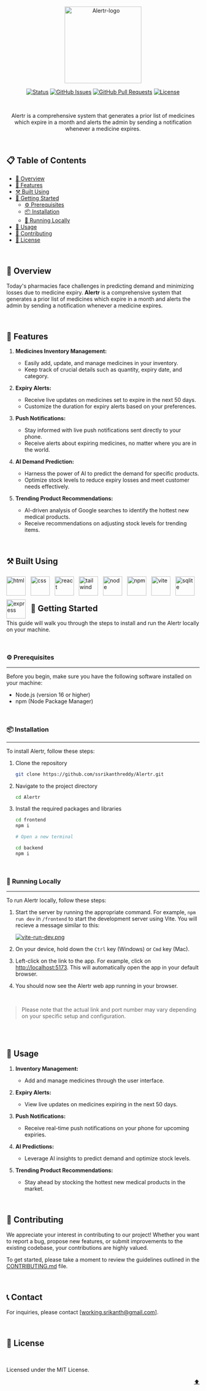 <br>

<div id="top">
<p align="center">
  <a href="https://github.com/ssrikanthreddy/Alertr" target="_blank" rel="noopener noreferrer">
    <img width = "200" src="https://i.postimg.cc/yNVXx8gJ/Untitled-design.png" alt="Alertr-logo">
  </a>
</p>
</div>

<div align="center">

[![Status](https://img.shields.io/badge/status-active-success.svg)]()
[![GitHub Issues](https://img.shields.io/github/issues/ssrikanthreddy/Alertr.svg)](https://github.com/ssrikanthreddy/Alertr/issues)
[![GitHub Pull Requests](https://img.shields.io/github/issues-pr/ssrikanthreddy/Resonex)](https://github.com/ssrikanthredddy/Alertr/pulls)
[![License](https://img.shields.io/badge/license-MIT-yellow.svg)](LICENSE.md)

</div>

<br>

<p align="center">Alertr is a comprehensive system that generates a prior list of medicines which expire in a month and alerts the admin by sending a notification whenever a medicine expires.</p>

<br>

## 📋 Table of Contents

- [🌟 Overview](#-overview)
- [💫 Features](#-features)
- [⚒️ Built Using](#️-built-using)
- [🚀 Getting Started](#-getting-started)
  - [⚙️ Prerequisites](#️-prerequisites)
  - [📦 Installation](#-installation)
  - [🏃 Running Locally](#-running-locally)
- [🎯 Usage](#-usage)
- [🤝 Contributing](#-contributing)
- [📄 License](#-license)

<br>

## 🌟 Overview

Today's pharmacies face challenges in predicting demand and minimizing losses due to medicine expiry. **Alertr** is a comprehensive system that generates a prior list of medicines which expire in a month and alerts the admin by sending a notification whenever a medicine expires.

<br>

## 💫 Features

1. **Medicines Inventory Management:**

   - Easily add, update, and manage medicines in your inventory.
   - Keep track of crucial details such as quantity, expiry date, and category.

2. **Expiry Alerts:**

   - Receive live updates on medicines set to expire in the next 50 days.
   - Customize the duration for expiry alerts based on your preferences.

3. **Push Notifications:**

   - Stay informed with live push notifications sent directly to your phone.
   - Receive alerts about expiring medicines, no matter where you are in the world.

4. **AI Demand Prediction:**

   - Harness the power of AI to predict the demand for specific products.
   - Optimize stock levels to reduce expiry losses and meet customer needs effectively.

5. **Trending Product Recommendations:**
   - AI-driven analysis of Google searches to identify the hottest new medical products.
   - Receive recommendations on adjusting stock levels for trending items.

<br>

## ⚒️ Built Using

<img align="left" alt="html" width="50px" style="padding-right:10px;padding-top:10px;" src="https://cdn.jsdelivr.net/gh/devicons/devicon/icons/html5/html5-original.svg" />

<img align="left" alt="css" width="50px" style="padding-right:10px;padding-top:10px;" src="https://cdn.jsdelivr.net/gh/devicons/devicon/icons/css3/css3-original.svg" />
          
          
<img align="left" alt="react" width="50px" style="padding-right:10px;padding-top:10px;" src="https://cdn.jsdelivr.net/gh/devicons/devicon/icons/react/react-original.svg" />


<img align="left" alt="tailwind" width="50px" style="padding-right:10px;padding-top:10px;"  src="https://cdn.jsdelivr.net/gh/devicons/devicon/icons/tailwindcss/tailwindcss-plain.svg" />


<img align="left" alt="node" width="50px" style="padding-right:10px;padding-top:10px;" src="https://cdn.jsdelivr.net/gh/devicons/devicon/icons/nodejs/nodejs-original.svg" />


<img align="left" alt="npm" width="50px" style="padding-right:10px;padding-top:10px;" src="https://cdn.jsdelivr.net/gh/devicons/devicon/icons/npm/npm-original-wordmark.svg" />
<img align="left" alt="vite" width="50px" style="padding-right:10px;padding-top:10px;" src="https://upload.wikimedia.org/wikipedia/commons/thumb/f/f1/Vitejs-logo.svg/1200px-Vitejs-logo.svg.png" />

<img align="left" alt="sqlite" width="50px" style="padding-right:10px;padding-top:10px;" src="https://cdn.jsdelivr.net/gh/devicons/devicon/icons/sqlite/sqlite-original-wordmark.svg" />
<img align="left" alt="express" width="50px" style="padding-right:10px;padding-top:10px;"  src="https://cdn.jsdelivr.net/gh/devicons/devicon/icons/express/express-original-wordmark.svg" />

<br>
<br>
<br>

## 🚀 Getting Started

This guide will walk you through the steps to install and run the Alertr locally on your machine.

<br>

### ⚙️ Prerequisites

---

Before you begin, make sure you have the following software installed on your machine:

- Node.js (version 16 or higher)
- npm (Node Package Manager)

<br>

### 📦 Installation

---

To install Alertr, follow these steps:

1. Clone the repository
   ```bash
   git clone https://github.com/ssrikanthreddy/Alertr.git
   ```
2. Navigate to the project directory

   ```bash
   cd Alertr
   ```

3. Install the required packages and libraries

   ```bash
   cd frontend
   npm i

   # Open a new terminal

   cd backend
   npm i
   ```

<br>

### 🏃 Running Locally

---

To run Alertr locally, follow these steps:

1. Start the server by running the appropriate command. For example, `npm run dev` in `/frontend` to start the development server using Vite. You will recieve a message similar to this:

   [![vite-run-dev.png](https://i.postimg.cc/nhczxsnf/vite-run-dev.png)](https://postimg.cc/Vdp1BkSK)

2. On your device, hold down the `Ctrl` key (Windows) or `Cmd` key (Mac).

3. Left-click on the link to the app. For example, click on [http://localhost:5173](http://localhost:5173). This will automatically open the app in your default browser.

4. You should now see the Alertr web app running in your browser.

<br>

> Please note that the actual link and port number may vary depending on your specific setup and configuration.

<br>

<br>

## 🎯 Usage

1. **Inventory Management:**

   - Add and manage medicines through the user interface.

2. **Expiry Alerts:**

   - View live updates on medicines expiring in the next 50 days.

3. **Push Notifications:**

   - Receive real-time push notifications on your phone for upcoming expiries.

4. **AI Predictions:**

   - Leverage AI insights to predict demand and optimize stock levels.

5. **Trending Product Recommendations:**
   - Stay ahead by stocking the hottest new medical products in the market.

<br>

## 🤝 Contributing

We appreciate your interest in contributing to our project! Whether you want to report a bug, propose new features, or submit improvements to the existing codebase, your contributions are highly valued.

To get started, please take a moment to review the guidelines outlined in the [CONTRIBUTING.md](CONTRIBUTING.md) file.

<br>

## 📞 Contact

For inquiries, please contact [working.srikanth@gmail.com].

<br>

## 📄 License

<br>

Licensed under the MIT License.

<p align="right"><a href="#top">⬆️</a></p>
